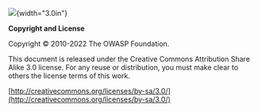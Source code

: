 ![](../../images/OWASP-logo.jpg){width="3.0in"}

**Copyright and License**

Copyright © 2010-2022 The OWASP Foundation.

This document is released under the Creative Commons Attribution
Share Alike 3.0 license. For any reuse or distribution, you must make
clear to others the license terms of this work.

[http://creativecommons.org/licenses/by-sa/3.0/](http://creativecommons.org/licenses/by-sa/3.0/)
